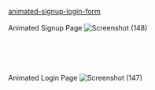 [animated-signup-login-form]()
<br>
<br>
Animated Signup Page 
![Screenshot (148)](https://github.com/user-attachments/assets/74c3f652-3124-4420-a9f6-f9b0b5c3b0b9)
<br>
<br>
<br>
<br>
<br>
<br>
Animated Login Page 
![Screenshot (147)](https://github.com/user-attachments/assets/ae2047cb-1735-4e31-837a-068bedfbe1ec)
